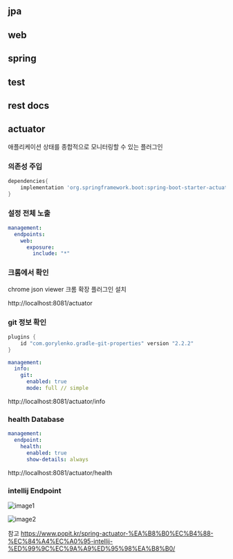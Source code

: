 
## jpa

## web

## spring

## test

## rest docs

## actuator

애플리케이션 상태를 종합적으로 모니터링할 수 있는 플러그인

### 의존성 주입
```groovy
dependencies{
    implementation 'org.springframework.boot:spring-boot-starter-actuator'
}
```
### 설정 전체 노출
```yaml
management:
  endpoints:
    web:
      exposure:
        include: "*"
```

### 크롬에서 확인
chrome json viewer 크롬 확장 플러그인 설치

http://localhost:8081/actuator

### git 정보 확인

```groovy
plugins {
    id "com.gorylenko.gradle-git-properties" version "2.2.2" 
}
```
```yaml
management:
  info:
    git:
      enabled: true
      mode: full // simple
```
http://localhost:8081/actuator/info

### health Database
```yaml
management:
  endpoint:
    health:
      enabled: true
      show-details: always
```

http://localhost:8081/actuator/health


### intellij Endpoint

![image1](https://github.com/cheese10yun/blog-sample/raw/master/actuator/images/endpoint-mapping.png)

![image2](https://github.com/cheese10yun/blog-sample/raw/master/actuator/images/endpoints-heath.png)

참고 https://www.popit.kr/spring-actuator-%EA%B8%B0%EC%B4%88-%EC%84%A4%EC%A0%95-intellij-%ED%99%9C%EC%9A%A9%ED%95%98%EA%B8%B0/
